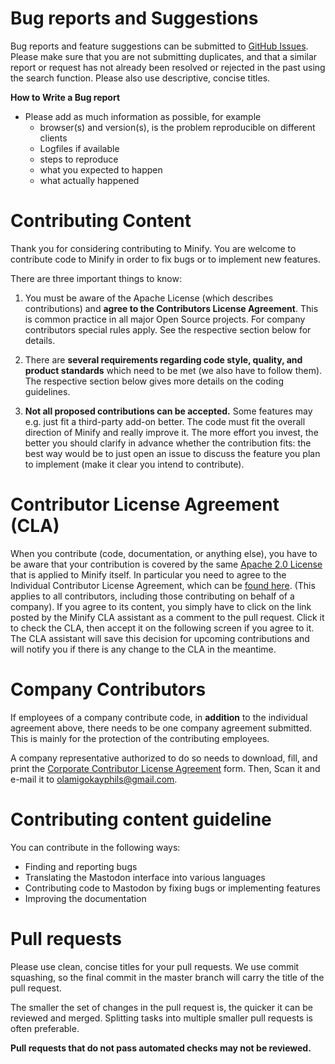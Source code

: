 # Bug reports and Suggestions
Bug reports and feature suggestions can be submitted to [GitHub Issues](https://github.com/olamigokayphils/minify/issues). Please make sure that you are not submitting duplicates, and that a similar report or request has not already been resolved or rejected in the past using the search function. Please also use descriptive, concise titles.

**How to Write a Bug report**
- Please add as much information as possible, for example
    - browser(s) and version(s), is the problem reproducible on different clients
    - Logfiles if available
    - steps to reproduce
    - what you expected to happen
    - what actually happened

# Contributing Content

Thank you for considering contributing to Minify. You are welcome to contribute code to Minify in order to fix bugs or to implement new features.

There are three important things to know:

1. You must be aware of the Apache License (which describes contributions) and **agree to the Contributors License Agreement**. This is common practice in all major Open Source projects. For company contributors special rules apply. See the respective section below for details.

2. There are **several requirements regarding code style, quality, and product standards** which need to be met (we also have to follow them). The respective section below gives more details on the coding guidelines.

3. **Not all proposed contributions can be accepted.** Some features may e.g. just fit a third-party add-on better. The code must fit the overall direction of Minify and really improve it. The more effort you invest, the better you should clarify in advance whether the contribution fits: the best way would be to just open an issue to discuss the feature you plan to implement (make it clear you intend to contribute).

# Contributor License Agreement (CLA)
When you contribute (code, documentation, or anything else), you have to be aware that your contribution is covered by the same [Apache 2.0 License](http://www.apache.org/licenses/LICENSE-2.0) that is applied to Minify itself. In particular you need to agree to the Individual Contributor License Agreement, which can be [found here](https://cla-assistant.io/AnclaTech/minify). (This applies to all contributors, including those contributing on behalf of a company). If you agree to its content, you simply have to click on the link posted by the Minify CLA assistant as a comment to the pull request. Click it to check the CLA, then accept it on the following screen if you agree to it. The CLA assistant will save this decision for upcoming contributions and will notify you if there is any change to the CLA in the meantime.

# Company Contributors
If employees of a company contribute code, in **addition** to the individual agreement above, there needs to be one company agreement submitted. This is mainly for the protection of the contributing employees.

A company representative authorized to do so needs to download, fill, and print the [Corporate Contributor License Agreement](/CCLA.pdf) form. Then, Scan it and e-mail it to [olamigokayphils@gmail.com](olamigokayphils@gmail.com).


# Contributing content guideline

You can contribute in the following ways:
- Finding and reporting bugs
- Translating the Mastodon interface into various languages
- Contributing code to Mastodon by fixing bugs or implementing features
- Improving the documentation


# Pull requests
Please use clean, concise titles for your pull requests. We use commit squashing, so the final commit in the master branch will carry the title of the pull request.

The smaller the set of changes in the pull request is, the quicker it can be reviewed and merged. Splitting tasks into multiple smaller pull requests is often preferable.

**Pull requests that do not pass automated checks may not be reviewed.**
